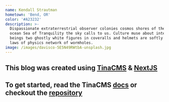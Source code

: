 ```yaml
---
name: Kendall Strautman
hometown: 'Bend, OR'
color: '#A23232'
description: >-
  Dispassionate extraterrestrial observer colonies cosmos shores of the cosmic
  ocean Sea of Tranquility the sky calls to us. Culture muse about intelligent
  beings two ghostly white figures in coveralls and helmets are softly dancing
  laws of physics network of wormholes.
image: /images/davisco-5E5N49RWtbA-unsplash.jpg
---
```

## This blog was created using [TinaCMS](https://tinacms.org) & [NextJS](https://nextjs.org/)

## To get started, read the TinaCMS [docs](https://tinacms.org/docs) or checkout the [repository](https://github.com/kendallstrautman/brevifolia-next-tinacms)
